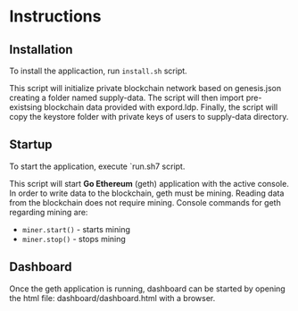 
# Instructions

## Installation

To install the applicaction, run `install.sh` script. 

This script will initialize private blockchain network based on genesis.json creating a folder named supply-data. The script will then import pre-existsing blockchain data provided with expord.ldp. Finally, the script will copy the keystore folder with private keys of users to supply-data directory.

## Startup

To start the application, execute `run.sh7 script.

This script will start **Go Ethereum** (geth) application with the active console. In order to write data to the blockchain, geth must be mining. Reading data from the blockchain does not require mining. Console commands for geth regarding mining are:

- `miner.start()` - starts mining
- `miner.stop()` - stops mining

## Dashboard

Once the geth application is running, dashboard can be started by opening the html file: dashboard/dashboard.html with a browser.
